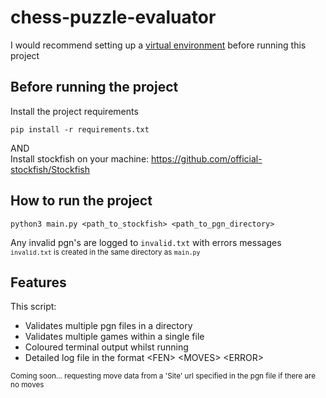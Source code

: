 # chess-puzzle-evaluator

I would recommend setting up a [virtual environment](https://www.freecodecamp.org/news/how-to-setup-virtual-environments-in-python/) before running this project  

## Before running the project
Install the project requirements  
```
pip install -r requirements.txt
```
AND  
Install stockfish on your machine: https://github.com/official-stockfish/Stockfish

## How to run the project
```
python3 main.py <path_to_stockfish> <path_to_pgn_directory>
```
Any invalid pgn's are logged to `invalid.txt` with errors messages   
<sub>
`invalid.txt` is created in the same directory as `main.py`
</sub>

## Features
This script:
- Validates multiple pgn files in a directory
- Validates multiple games within a single file
- Coloured terminal output whilst running
- Detailed log file in the format \<FEN> \<MOVES> \<ERROR>
<sub>
Coming soon... requesting move data from a 'Site' url specified in the pgn file if there are no moves
</sub>
